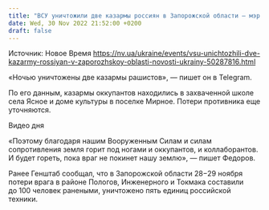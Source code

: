 ```yaml
---
title: "ВСУ уничтожили две казармы россиян в Запорожской области — мэр Мелитополя"
date: Wed, 30 Nov 2022 21:52:00 +0200
draft: false
---
```

Источник: Новое Время https://nv.ua/ukraine/events/vsu-unichtozhili-dve-kazarmy-rossiyan-v-zaporozhskoy-oblasti-novosti-ukrainy-50287816.html


«Ночью уничтожены две казармы рашистов», — пишет он в Telegram.

По его данным, казармы оккупантов находились в захваченной школе села Ясное и доме культуры в поселке Мирное. Потери противника еще уточняются.

 Видео дня   

«Поэтому благодаря нашим Вооруженным Силам и силам сопротивления земля горит под ногами и оккупантов, и коллаборантов. И будет гореть, пока враг не покинет нашу землю», — пишет Федоров. 

Ранее Генштаб сообщал, что в Запорожской области 28−29 ноября потери врага в районе Пологов, Инженерного и Токмака составили до 100 человек ранеными, уничтожено пять единиц российской техники.
